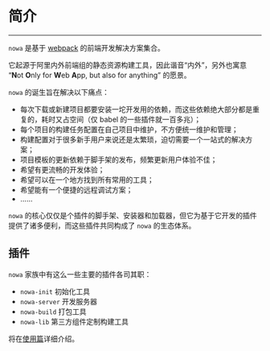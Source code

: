 # 简介

---

`nowa` 是基于 [webpack](webpack.github.io) 的前端开发解决方案集合。

它起源于阿里内外前端组的静态资源构建工具，因此谐音“内外”，另外也寓意 “**N**ot **O**nly for **W**eb **A**pp, but also for anything” 的愿景。

`nowa` 的诞生旨在解决以下痛点：
- 每次下载或新建项目都要安装一坨开发用的依赖，而这些依赖绝大部分都是重复的，耗时又占空间（仅 babel 的一些插件就一百多兆）；
- 每个项目的构建任务配置在自己项目中维护，不方便统一维护和管理；
- 构建配置对于很多新手用户来说还是太繁琐，迫切需要一个一站式的解决方案；
- 项目模板的更新依赖于脚手架的发布，频繁更新用户体验不佳；
- 希望有更流畅的开发体验；
- 希望可以在一个地方找到所有常用的工具；
- 希望能有一个便捷的远程调试方案；
- ……

`nowa` 的核心仅仅是个插件的脚手架、安装器和加载器，但它为基于它开发的插件提供了诸多便利，而这些插件共同构成了 `nowa` 的生态体系。

## 插件

`nowa` 家族中有这么一些主要的插件各司其职：

- `nowa-init` 初始化工具
- `nowa-server` 开发服务器
- `nowa-build` 打包工具
- `nowa-lib` 第三方组件定制构建工具

将在[使用篇](./chu_shi_hua.md)详细介绍。